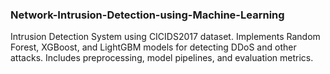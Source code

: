 ### Network-Intrusion-Detection-using-Machine-Learning
Intrusion Detection System using CICIDS2017 dataset. Implements Random Forest, XGBoost, and LightGBM models for detecting DDoS and other attacks. Includes preprocessing, model pipelines, and evaluation metrics.
